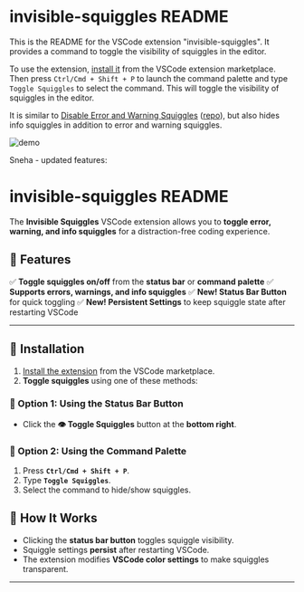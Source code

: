 # invisible-squiggles README

This is the README for the VSCode extension "invisible-squiggles". It provides a command to toggle the visibility of squiggles in the editor.

To use the extension, [install it](https://marketplace.visualstudio.com/items?itemName=michen00.invisible-squiggles) from the VSCode extension marketplace. Then press `Ctrl/Cmd + Shift + P` to launch the command palette and type `Toggle Squiggles` to select the command. This will toggle the visibility of squiggles in the editor.

It is similar to [Disable Error and Warning Squiggles](https://marketplace.visualstudio.com/items?itemName=modan.disable-error-squiggles) ([repo](https://github.com/danMoksh/disable-error-and-warning-squiggles)), but also hides info squiggles in addition to error and warning squiggles.

![demo](https://github.com/user-attachments/assets/50bce932-ee6a-4422-88d1-a500b81eac57)

Sneha - updated features:

# invisible-squiggles README

The **Invisible Squiggles** VSCode extension allows you to **toggle error, warning, and info squiggles** for a distraction-free coding experience.

## 🔹 Features

✅ **Toggle squiggles on/off** from the **status bar** or **command palette**
✅ **Supports errors, warnings, and info squiggles**
✅ **New! Status Bar Button** for quick toggling
✅ **New! Persistent Settings** to keep squiggle state after restarting VSCode

---

## 🔹 Installation

1. [Install the extension](https://marketplace.visualstudio.com/items?itemName=michen00.invisible-squiggles) from the VSCode marketplace.
2. **Toggle squiggles** using one of these methods:

### **🔹 Option 1: Using the Status Bar Button**

- Click the **👁️ Toggle Squiggles** button at the **bottom right**.

### **🔹 Option 2: Using the Command Palette**

1. Press **`Ctrl/Cmd + Shift + P`**.
2. Type **`Toggle Squiggles`**.
3. Select the command to hide/show squiggles.

## 🔹 How It Works

- Clicking the **status bar button** toggles squiggle visibility.
- Squiggle settings **persist** after restarting VSCode.
- The extension modifies **VSCode color settings** to make squiggles transparent.

---
